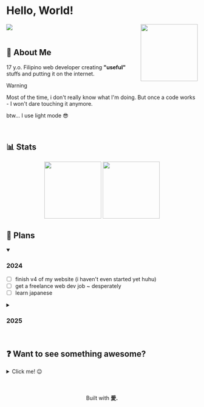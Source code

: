 # Hello, World!

<picture>
  <img align="right" height="150" src="https://avatars.githubusercontent.com/u/136299953">
</picture>

<div align="left">
  <a href="https://skillicons.dev">
    <img src="https://skillicons.dev/icons?i=html,css,js,git,github,vscode&perline=3" />
  </a>
</div>

<br>

## 🙂 About Me
17 y.o. Filipino web developer creating <strong>"useful"</strong> stuffs and putting it on the internet.</p>

> [!WARNING]
> Most of the time, i don't really know what I'm doing. But once a code works - I won't dare touching it anymore.

btw... I use light mode 😎

<br>

## 📊 Stats
<div align="center">
<img height="150" src="https://github-readme-stats.vercel.app/api/top-langs/?username=ametoresu&theme=tokyonight&layout=compact&hide_border=true" draggable="false">
<img height=150 src="http://github-profile-summary-cards.vercel.app/api/cards/profile-details?username=ametoresu&theme=tokyonight">
</div>

## 🎯 Plans  
<details open>
<summary><h3>2024</h3></summary>
  
- [ ] finish v4 of my website (i haven't even started yet huhu)
- [ ] get a freelance web dev job ~ desperately
- [ ] learn japanese
</details>

<details>
<summary><h3>2025</h3></summary>
  
- [ ] create a programming club at school
</details>

<br>

## ❓ Want to see something awesome?
<details><summary>Click me! 😉</summary><br>
  <details><summary>your sure wanna see this?</summary><br>
    <details><summary>I mean... you 100% sure?</summary><br>
      <details><summary>If you still insist... I have nothing to do with it.</summary><br>
        <details><summary>don't say I haven't warned you!</summary><br>
          <details><summary>because I DID!!!</summary><br>
            <details><summary>Okay, let's start the countdown...</summary><br>
              <details><summary>count with me...</summary><br>
                <details><summary>5</summary><br>
                  <details><summary>4</summary><br>
                    <details><summary>3</summary><br>
                      <details><summary>2</summary><br>
                        <details><summary>1</summary><br>
                          <details><summary><h3>I can't believe you'd waste such valuable time!</h3></summary>
                            you sad? don't worry, here's the link
                            <a href="https://youtu.be/xvFZjo5PgG0?si=ObfjPrv_NnP0sMTl"><i>click me, this is something awesome!</i></a>
                          </details>
                        </details>
                      </details>
                    </details>
                  </details>
                </details>
              </details>
            </details>
          </details>
        </details>
      </details>
    </details>
  </details>
</details>

<br>
<br>
<br>

<div align="center">
  Built with <strong>愛.</strong>
</div>
